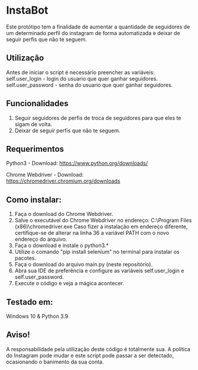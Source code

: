 # InstaBot
Este protótipo tem a finalidade de aumentar a quantidade de seguidores de um determinado perfil do instagram de forma automatizada e deixar de seguir perfis que não te seguem.

## Utilização
Antes de iniciar o script é necessário preencher as variáveis: <br>
self.user_login - login do usuario que quer ganhar seguidores. <br>
self.user_password - senha do usuario que quer ganhar seguidores.

## Funcionalidades
1. Seguir seguidores de perfis de troca de seguidores para que eles te sigam de volta.
2. Deixar de seguir perfis que não te seguem.

## Requerimentos
Python3 - Download: https://www.python.org/downloads/

Chrome Webdriver - Download: https://chromedriver.chromium.org/downloads

## Como instalar:
1. Faça o download do Chrome Webdriver.
2. Salve o executável do Chrome Webdriver no endereço: C:\Program Files (x86)\chromedriver.exe Caso fizer a instalação em endereço diferente, certifique-se de alterar na linha 36 a variável PATH com o novo endereço do arquivo.
3. Faça o download e instale o python3.*
4. Utilize o comando "pip install selenium" no terminal para instalar os pacotes.
5. Faça o download do arquivo main.py (neste repositório).
6. Abra sua IDE de preferência e configure as variáveis self.user_login e self.user_password.
7. Execute o código e veja a mágica acontecer.

## Testado em:
Windows 10 & Python 3.9

## Aviso!
A responsabilidade pela utilização deste código é totalmente sua. A política do Instagram pode mudar e este script pode passar a ser detectado, ocasionando o banimento da sua conta.
